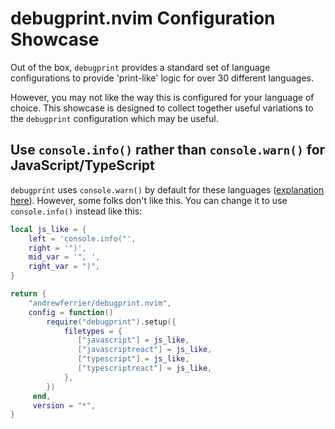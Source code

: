 # debugprint.nvim Configuration Showcase

Out of the box, `debugprint` provides a standard set of language configurations to provide 'print-like' logic for over 30 different languages.

However, you may not like the way this is configured for your language of choice. This showcase is designed to collect together useful variations to the `debugprint` configuration which may be useful.

## Use `console.info()` rather than `console.warn()` for JavaScript/TypeScript

`debugprint` uses `console.warn()` by default for these languages ([explanation here](https://github.com/andrewferrier/debugprint.nvim/issues/72#issuecomment-1902469694)). However, some folks don't like this. You can change it to use `console.info()` instead like this:

```lua
local js_like = {
    left = 'console.info("',
    right = '")',
    mid_var = '", ',
    right_var = ")",
}

return {
    "andrewferrier/debugprint.nvim",
    config = function()
        require("debugprint").setup({
            filetypes = {
               ["javascript"] = js_like,
               ["javascriptreact"] = js_like,
               ["typescript"] = js_like,
               ["typescriptreact"] = js_like,
            },
        })
     end,
     version = "*",
}
```
